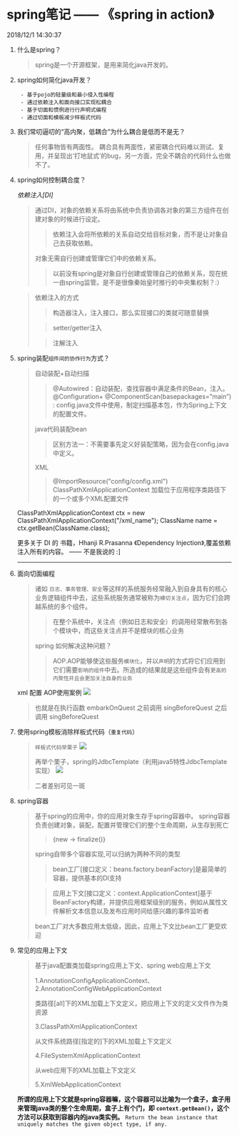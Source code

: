 # spring笔记 —— 《spring in action》 #

2018/12/1 14:30:37 

1. 什么是spring？

	> spring是一个开源框架，是用来简化java开发的。

2. spring如何简化java开发？
	
	> 
		- 基于pojo的轻量级和最小侵入性编程
		- 通过依赖注入和面向接口实现松耦合
		- 基于切面和惯例进行行声明式编程
		- 通过切面和模板减少样板式代码

3. 我们常叨逼叨的“高内聚，低耦合”为什么耦合是低而不是无？
 
	> 任何事物皆有两面性。
	 耦合具有两面性，紧密耦合代码难以测试、复用，并呈现出‘打地鼠式’的bug，另一方面，完全不耦合的代码什么也做不了。

4. spring如何控制耦合度？
	
	*依赖注入[DI]*

	> 通过DI，对象的依赖关系将由系统中负责协调各对象的第三方组件在创建对象的时候进行设定。
	>> 依赖注入会将所依赖的关系自动交给目标对象，而不是让对象自己去获取依赖。
	>
	> 对象无需自行创建或管理它们中的依赖关系。
	>> 以前没有spring是对象自行创建或管理自己的依赖关系，现在统一由spring监管。是不是很像秦始皇时推行的中央集权制？:）
	
	> 依赖注入的方式
	>> 构造器注入，注入接口，那么实现接口的类就可随意替换
	>
	>> setter/getter注入
	>
	>> 注解注入


5. spring装配`组件间的协作行为`方式？
	> 自动装配+自动扫描
	>>  @Autowired：自动装配，查找容器中满足条件的Bean，注入。
	>>  @Configuration+ @ComponentScan(basepackages=”main”) : config.java文件中使用，制定扫描基本包，作为Spring上下文的配置文件。
	> 
	> java代码装配bean
	>> 区别方法一：不需要事先定义好装配策略，因为会在config.java中定义。
	> 
	> XML
	>> @ImportResource("config/config.xml")
	>> ClassPathXmlApplicationContext 加载位于应用程序类路径下的一个或多个XML配置文件
	>>> 
	ClassPathXmlApplicationContext ctx = new ClassPathXmlApplicationContext("/xml_name");
	ClassName name = ctx.getBean(ClassName.class);
	
	
	更多关于 DI 的 书籍，Hhanji R.Prasanna 《Dependency Injection》,覆盖依赖注入所有的内容。 —— 不是我说的 :]
	

	----------

6. 面向切面编程

	> 诸如 `日志、事务管理、安全`等这样的系统服务经常融入到自身具有的核心业务逻辑组件中去，这些系统服务通常被称为`横切关注点`，因为它们会跨越系统的多个组件。
	>> 在整个系统中，关注点（例如日志和安全）的调用经常散布到各个模块中，而这些关注点并不是模块的核心业务 
	> 
	> spring 如何解决这种问题？
	> 
	>> AOP.AOP能够使这些服务`模块化`，并以`声明`的方式将它们应用到它们需要`影响的组件`中去。所造成的结果就是这些组件会有`更高的内聚性并且会更加关注自身的业务`
	
	xml 配置 AOP使用案例
	![](https://i.imgur.com/RmpHUEr.png)
	> 也就是在执行函数 embarkOnQuest 之前调用 singBeforeQuest 之后调用 singBeforeQuest

7. 使用spring模板消除样板式代码（`重复代码`）
	> `样板式代码举栗子`
	> ![](https://i.imgur.com/m8yL4mJ.png)
	>
	> 再举个栗子，spring的JdbcTemplate（利用java5特性JdbcTemplate实现）
	> ![](https://i.imgur.com/AQIN4Zd.png)
	>
	> 二者差别可见一斑
	
8. spring容器

	> 基于spring的应用中，你的应用对象生存于spring容器中。
	> spring容器负责创建对象，装配，配置并管理它们的整个生命周期，从生存到死亡
	>
	>> {new -> finalize()}
	>
	> spring自带多个容器实现,可以归纳为两种不同的类型
	>> bean工厂[接口定义：beans.factory.beanFactory]是最简单的容器，提供基本的DI支持
	>
	>> 应用上下文[接口定义：context.ApplicationContext]基于BeanFactory构建，并提供应用框架级别的服务，例如从属性文件解析文本信息以及发布应用时间给感兴趣的事件监听者
	>
	> bean工厂对大多数应用太低级，因此，应用上下文比bean工厂更受欢迎

9. 常见的应用上下文

	> 基于java配置类加载spring应用上下文、spring web应用上下文
	> 
	> 1.AnnotationConfigApplicationContext、2.AnnotationConfigWebApplicationContext
	>
	> 类路径[all]下的XML加载上下文定义，把应用上下文的定义文件作为类资源
	> 
	> 3.ClassPathXmlApplicationContext
	> 
	> 从文件系统路径[指定的]下的XML加载上下文定义
	> 
	> 4.FileSystemXmlApplicationContext
	> 
	> 从web应用下的XML加载上下文定义
	> 
	> 5.XmlWebApplicationContext

	**所谓的应用上下文就是spring容器嘛，这个容器可以比喻为一个盒子，盒子用来管理java类的整个生命周期，盒子上有个门，即 `context.getBean()`，这个方法可以获取到容器内的java类实例。**
	`Return the bean instance that uniquely matches the given object type, if any.`